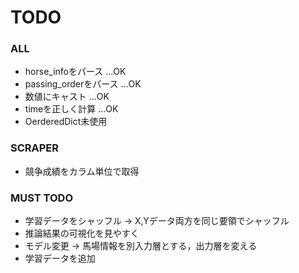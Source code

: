 # TODO

### ALL 
* horse_infoをパース        ...OK
* passing_orderをパース     ...OK
* 数値にキャスト            ...OK
* timeを正しく計算          ...OK
* OerderedDict未使用

### SCRAPER
* 競争成績をカラム単位で取得

### MUST TODO
* 学習データをシャッフル -> X,Yデータ両方を同じ要領でシャッフル
* 推論結果の可視化を見やすく
* モデル変更 -> 馬場情報を別入力層とする，出力層を変える
* 学習データを追加